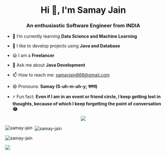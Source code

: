 <h1 align="center">Hi 👋, I'm Samay Jain</h1>
<h3 align="center">An enthusiastic Software Engineer from INDIA</h3>


- 🌱 I’m currently learning **Data Science and Machine Learning**
  
- 👯 I like to develop projects using **Java and Database**
  
- 😃 I am a **Freelancer**

- 💬 Ask me about **Java Development**
  
- 📫 How to reach me: samayjain666@gmail.com

- 😄 Pronouns: **Samay (S-uh-m-uh-y; समय)**
  
- ⚡ Fun fact: **Even if I am in an event or friend circle, I keep getting lost in thoughts, because of which I keep forgetting the point of conversation😂**


<p align="center">
  <a href="https://skillicons.dev">
    <img src="https://skillicons.dev/icons?i=java,python,mysql,sqlite,eclipse,androidstudio,git,github" />
  </a>
</p>

<p><img align="left" src="https://github-readme-stats.vercel.app/api/top-langs?username=samay-jain&show_icons=true&locale=en&layout=compact" alt="samay-jain" /></p>

<p>&nbsp;<img align="center" src="https://github-readme-stats.vercel.app/api?username=samay-jain&show_icons=true&locale=en" alt="samay-jain" /></p>

<p><img align="center" src="https://github-readme-streak-stats.herokuapp.com/?user=samay-jain&" alt="samay-jain" /></p>

<p><img align="center" src="http://github-profile-summary-cards.vercel.app/api/cards/profile-details?username=samay-jain&theme=nord_dark"/></p>
